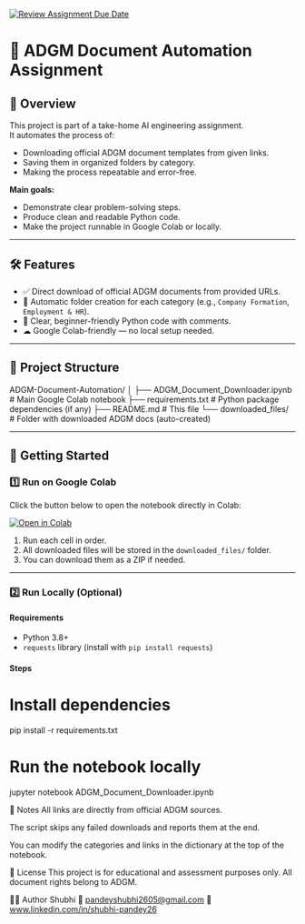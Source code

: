 [![Review Assignment Due Date](https://classroom.github.com/assets/deadline-readme-button-22041afd0340ce965d47ae6ef1cefeee28c7c493a6346c4f15d667ab976d596c.svg)](https://classroom.github.com/a/vgbm4cZ0)
# 📄 ADGM Document Automation Assignment

## 📌 Overview
This project is part of a take-home AI engineering assignment.  
It automates the process of:
- Downloading official ADGM document templates from given links.
- Saving them in organized folders by category.
- Making the process repeatable and error-free.

**Main goals:**
- Demonstrate clear problem-solving steps.
- Produce clean and readable Python code.
- Make the project runnable in Google Colab or locally.

---

## 🛠 Features
- ✅ Direct download of official ADGM documents from provided URLs.
- 📂 Automatic folder creation for each category (e.g., `Company Formation`, `Employment & HR`).
- 🧹 Clear, beginner-friendly Python code with comments.
- ☁ Google Colab-friendly — no local setup needed.

---

## 📂 Project Structure
ADGM-Document-Automation/
│
├── ADGM_Document_Downloader.ipynb   # Main Google Colab notebook
├── requirements.txt                 # Python package dependencies (if any)
├── README.md                        # This file
└── downloaded_files/                # Folder with downloaded ADGM docs (auto-created)

---

## 🚀 Getting Started

### **1️⃣ Run on Google Colab**
Click the button below to open the notebook directly in Colab:  

[![Open in Colab](https://colab.research.google.com/assets/colab-badge.svg)](https://colab.research.google.com/github/YOUR_GITHUB_USERNAME/YOUR_REPO_NAME/blob/main/ADGM_Document_Downloader.ipynb)

1. Run each cell in order.
2. All downloaded files will be stored in the `downloaded_files/` folder.
3. You can download them as a ZIP if needed.

---

### **2️⃣ Run Locally (Optional)**
#### **Requirements**
- Python 3.8+
- `requests` library (install with `pip install requests`)

#### **Steps**

# Install dependencies
pip install -r requirements.txt

# Run the notebook locally
jupyter notebook ADGM_Document_Downloader.ipynb

🧠 Notes
All links are directly from official ADGM sources.

The script skips any failed downloads and reports them at the end.

You can modify the categories and links in the dictionary at the top of the notebook.

📜 License
This project is for educational and assessment purposes only.
All document rights belong to ADGM.

👩‍💻 Author
Shubhi
📧 pandeyshubhi2605@gmail.com
🔗 www.linkedin.com/in/shubhi-pandey26
